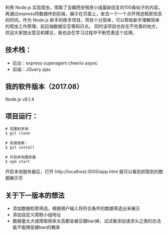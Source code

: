 利用 Node.js 实现爬虫，爬取了豆瓣西安租房小组最新回复的100条帖子的内容，再通过express将数据传到前端，展示在页面上，省去一个一个点开筛选租房信息的时间。作为 Node.js 新手的练手项目，项目十分简单，可以帮助新手理解简单的爬虫工作原理、前后端数据交互等知识点。
同时该项目也存在不完善的地方，欢迎大家提出意见和建议，我也会在学习过程中不断完善这个应用。

## 技术栈：
- 后台：express superagent cheerio async
- 前端：JQuery ajax

## 我的软件版本（2017.08）
Node.js v8.1.4

## 项目运行：

```
# 克隆到本地：
$ git clone

# 安装依赖：
$ git install

# 开启本地服务器
$ npm start
```
开启本地服务器后，打开 http://localhost:3000/app.html 就可以看到抓取到的数据展示页

## 关于下一版本的想法
- 添加数据检索筛选，根据用户输入将符合条件的数据筛选出来展示
- 添加自定义爬取小组地址
- 数据量太大或爬取频率太高都会被豆瓣ban掉，试试看添加请求头之类的办法能不能降低被ban的概率
